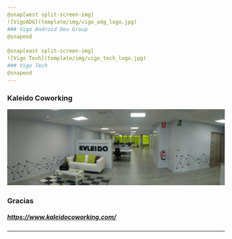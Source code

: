 ```yaml
---
@snap[west split-screen-img]
![VigoADG](template/img/vigo_adg_logo.jpg)
### Vigo Android Dev Group
@snapend

@snap[east split-screen-img]
![Vigo Tech](template/img/vigo_tech_logo.jpg)
### Vigo Tech
@snapend
---
```

### Kaleido Coworking
![Vigo Tech](template/img/Kaleido-Coworking.jpg)
### Gracias
##### https://www.kaleidocoworking.com/
---
